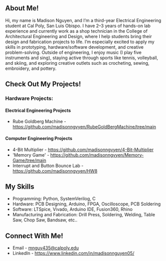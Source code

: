 ## About Me!
Hi, my name is Madison Nguyen, and I’m a third-year Electrical Engineering student at Cal Poly, San Luis Obispo. I have 2–3 years of hands-on lab experience and currently work as a shop technician in the College of Architectural Engineering and Design, where I help students bring their design and fabrication projects to life. I’m especially excited to apply my skills in prototyping, hardware/software development, and creative problem-solving. Outside of engineering, I enjoy music (I play five instruments and sing), staying active through sports like tennis, volleyball, and skiing, and exploring creative outlets such as crocheting, sewing, embroidery, and pottery. 

## Check Out My Projects!
### Hardware Projects:
#### Electrical Engineering Projects
- Rube Goldberg Machine - https://github.com/madisonngvyen/RubeGoldBergMachine/tree/main

#### Computer Engineering Projects
- 4-Bit Multiplier - https://github.com/madisonngvyen/4-Bit-Multiplier
- 'Memory Game' - https://github.com/madisonngvyen/Memory-Game/tree/main
- Interrupt and Button Bounce Lab - https://github.com/madisonngvyen/HW8

## My Skills
- Programming: Python, SystemVerilog, C 
- Hardware: PCB Designing, Arduino, FPGA, Oscilloscope, PCB Soldering
- Software: LTSpice, Vivado, Arduino IDE, Fusion360, Rhino
- Manufacturing and Fabrication: Drill Press, Soldering, Welding, Table Saw, Chop Saw, Bandsaw, etc.. 

## Connect With Me!
- Email - mnguy435@calpoly.edu
- LinkedIn - https://www.linkedin.com/in/madisonnguyen05/
